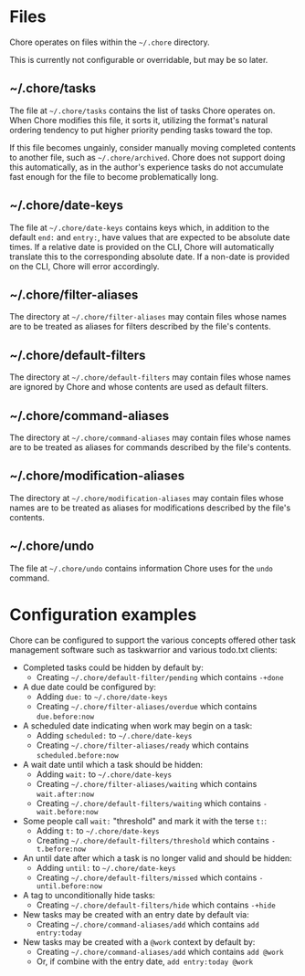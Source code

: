 # Files

Chore operates on files within the `~/.chore` directory.

This is currently not configurable or overridable, but may be so later.

## ~/.chore/tasks

The file at `~/.chore/tasks` contains the list of tasks Chore operates on.
When Chore modifies this file, it sorts it, utilizing the format's natural
ordering tendency to put higher priority pending tasks toward the top.

If this file becomes ungainly, consider manually moving completed contents to
another file, such as `~/.chore/archived`.  Chore does not support doing this
automatically, as in the author's experience tasks do not accumulate fast
enough for the file to become problematically long.

## ~/.chore/date-keys

The file at `~/.chore/date-keys` contains keys which, in addition to the
default `end:` and `entry:`, have values that are expected to be absolute date
times. If a relative date is provided on the CLI, Chore will automatically
translate this to the corresponding absolute date.  If a non-date is provided
on the CLI, Chore will error accordingly.

## ~/.chore/filter-aliases

The directory at `~/.chore/filter-aliases` may contain files whose names are
to be treated as aliases for filters described by the file's contents.

## ~/.chore/default-filters

The directory at `~/.chore/default-filters` may contain files whose names are
ignored by Chore and whose contents are used as default filters.

## ~/.chore/command-aliases

The directory at `~/.chore/command-aliases` may contain files whose names are
to be treated as aliases for commands described by the file's contents.

## ~/.chore/modification-aliases

The directory at `~/.chore/modification-aliases` may contain files whose names are
to be treated as aliases for modifications described by the file's contents.

## ~/.chore/undo

The file at `~/.chore/undo` contains information Chore uses for the `undo` command.

# Configuration examples

Chore can be configured to support the various concepts offered other task
management software such as taskwarrior and various todo.txt clients:

- Completed tasks could be hidden by default by:
	- Creating `~/.chore/default-filter/pending` which contains `-+done`
- A due date could be configured by:
	- Adding `due:` to `~/.chore/date-keys`
	- Creating `~/.chore/filter-aliases/overdue` which contains
	  `due.before:now`
- A scheduled date indicating when work may begin on a task:
	- Adding `scheduled:` to `~/.chore/date-keys`
	- Creating `~/.chore/filter-aliases/ready` which contains
	  `scheduled.before:now`
- A wait date until which a task should be hidden:
	- Adding `wait:` to `~/.chore/date-keys`
	- Creating `~/.chore/filter-aliases/waiting` which contains
	  `wait.after:now`
	- Creating `~/.chore/default-filters/waiting` which contains
	  `-wait.before:now`
- Some people call `wait:` "threshold" and mark it with the terse `t:`:
	- Adding `t:` to `~/.chore/date-keys`
	- Creating `~/.chore/default-filters/threshold` which contains
	  `-t.before:now`
- An until date after which a task is no longer valid and should be hidden:
	- Adding `until:` to `~/.chore/date-keys`
	- Creating `~/.chore/default-filters/missed` which contains
	  `-until.before:now`
- A tag to unconditionally hide tasks:
	- Creating `~/.chore/default-filters/hide` which contains `-+hide`
- New tasks may be created with an entry date by default via:
	- Creating `~/.chore/command-aliases/add` which contains `add entry:today`
- New tasks may be created with a `@work` context by default by:
	- Creating `~/.chore/command-aliases/add` which contains `add @work`
	- Or, if combine with the entry date, `add entry:today @work`
